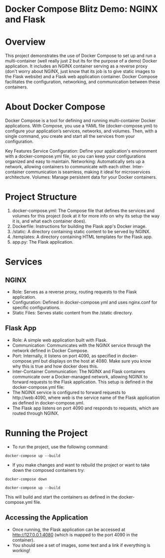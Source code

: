 # Docker Compose Blitz Demo: NGINX and Flask
# Overview
This project demonstrates the use of Docker Compose to set up and run a multi-container (well really just 2 but its for the purpose of a demo) Docker application. It includes an NGINX container serving as a reverse proxy (don't worry about NGINX, just know that its job is to give static images to the Flask website) and a Flask web application container. Docker Compose facilitates the configuration, networking, and communication between these containers.

# About Docker Compose
Docker Compose is a tool for defining and running multi-container Docker applications. With Compose, you use a YAML file (docker-compose.yml) to configure your application’s services, networks, and volumes. Then, with a single command, you create and start all the services from your configuration.

Key Features
Service Configuration: Define your application's environment with a docker-compose.yml file, so you can keep your configurations organized and easy to maintain.
Networking: Automatically sets up a network, allowing containers to communicate with each other. Inter-container communication is seamless, making it ideal for microservices architecture.
Volumes: Manage persistent data for your Docker containers.
# Project Structure
1) docker-compose.yml: The Compose file that defines the services and volumes for this project (look at it for more info on why its setup the way it is, and what each container does).
2) Dockerfile: Instructions for building the Flask app's Docker image.
3) /static: A directory containing static content to be served by NGINX.
4) /templates: A directory containing HTML templates for the Flask app.
5) app.py: The Flask application.
# Services
## NGINX
- Role: Serves as a reverse proxy, routing requests to the Flask application.
- Configuration: Defined in docker-compose.yml and uses nginx.conf for specific configurations.
- Static Files: Serves static content from the /static directory.
## Flask App
- Role: A simple web application built with Flask.
- Communication: Communicates with the NGINX service through the network defined in Docker Compose.
- Port: Internally, it listens on port 4090, as specified in docker-compose.yml but displays on the host at 4080. Make sure you know why this is true and how docker does this. 
- Inter-Container Communication: The NGINX and Flask containers communicate over a Docker-managed network, allowing NGINX to forward requests to the Flask application. This setup is defined in the docker-compose.yml file:
- The NGINX service is configured to forward requests to http://web:4090, where web is the service name of the Flask application as defined in docker-compose.yml.
- The Flask app listens on port 4090 and responds to requests, which are routed through NGINX.

# Running the Project
- To run the project, use the following command:

```docker-compose up --build```

- If you make changes and want to rebuild the project or want to take down the composed containers try:

```docker-compose down```

```docker-compose up --build```

This will build and start the containers as defined in the docker-compose.yml file.

## Accessing the Application
- Once running, the Flask application can be accessed at http://127.0.0.1:4080 (which is mapped to the port 4090 in the container).
- You should see a set of images, some text and a link if everything is working!

